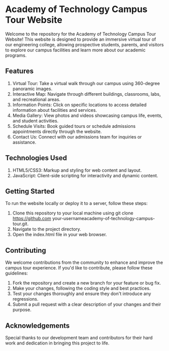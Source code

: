 
# Academy of Technology Campus Tour Website

Welcome to the repository for the Academy of Technology Campus Tour Website! This website is designed to provide an immersive virtual tour of our engineering college, allowing prospective students, parents, and visitors to explore our campus facilities and learn more about our academic programs.


## Features

1. Virtual Tour: Take a virtual walk through our campus using 360-degree panoramic images.
2. Interactive Map: Navigate through different buildings, classrooms, labs, and recreational areas.
3. Information Points: Click on specific locations to access detailed information about facilities and services.
4. Media Gallery: View photos and videos showcasing campus life, events, and student activities.
5. Schedule Visits: Book guided tours or schedule admissions appointments directly through the website.
6. Contact Us: Connect with our admissions team for inquiries or assistance.


## Technologies Used

1. HTML5/CSS3: Markup and styling for web content and layout.
2. JavaScript: Client-side scripting for interactivity and 
   dynamic  content.
## Getting Started

To run the website locally or deploy it to a server, follow these steps:

1. Clone this repository to your local machine using git clone
https://github.com your-usernameacademy-of-technology-campus-tour.git.
2. Navigate to the project directory.
3. Open the index.html file in your web browser.
## Contributing

We welcome contributions from the community to enhance and improve the campus tour experience. If you'd like to contribute, please follow these guidelines:

1. Fork the repository and create a new branch for your feature or bug fix.
2. Make your changes, following the coding style and best practices.
3. Test your changes thoroughly and ensure they don't introduce any regressions.
4. Submit a pull request with a clear description of your changes and their purpose.
## Acknowledgements

Special thanks to our development team and contributors for their hard work and dedication in bringing this project to life.
